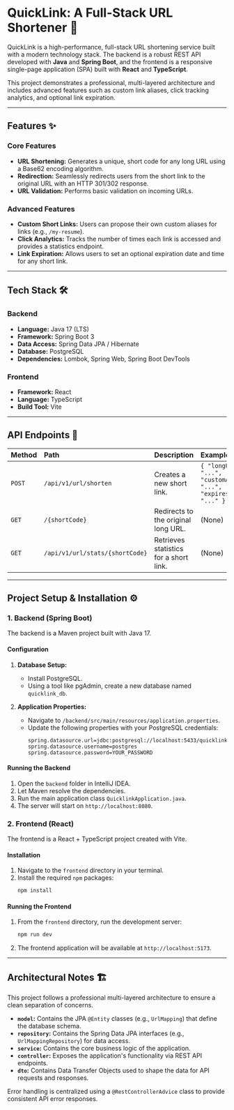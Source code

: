 # QuickLink: A Full-Stack URL Shortener 🔗

QuickLink is a high-performance, full-stack URL shortening service built with a modern technology stack. The backend is a robust REST API developed with **Java** and **Spring Boot**, and the frontend is a responsive single-page application (SPA) built with **React** and **TypeScript**.

This project demonstrates a professional, multi-layered architecture and includes advanced features such as custom link aliases, click tracking analytics, and optional link expiration.

---

## Features ✨

### Core Features
* **URL Shortening:** Generates a unique, short code for any long URL using a Base62 encoding algorithm.
* **Redirection:** Seamlessly redirects users from the short link to the original URL with an HTTP 301/302 response.
* **URL Validation:** Performs basic validation on incoming URLs.

### Advanced Features
* **Custom Short Links:** Users can propose their own custom aliases for links (e.g., `/my-resume`).
* **Click Analytics:** Tracks the number of times each link is accessed and provides a statistics endpoint.
* **Link Expiration:** Allows users to set an optional expiration date and time for any short link.

---

## Tech Stack 🛠️

### Backend
* **Language:** Java 17 (LTS)
* **Framework:** Spring Boot 3
* **Data Access:** Spring Data JPA / Hibernate
* **Database:** PostgreSQL
* **Dependencies:** Lombok, Spring Web, Spring Boot DevTools

### Frontend
* **Framework:** React
* **Language:** TypeScript
* **Build Tool:** Vite

---

## API Endpoints 🚀

| Method | Path                         | Description                                | Example Body                                                                 |
| :----- | :--------------------------- | :----------------------------------------- | :--------------------------------------------------------------------------- |
| `POST` | `/api/v1/url/shorten`        | Creates a new short link.                  | `{ "longUrl": "...", "customAlias": "...", "expiresAt": "..." }` |
| `GET`  | `/{shortCode}`               | Redirects to the original long URL.        | (None)                                                                       |
| `GET`  | `/api/v1/url/stats/{shortCode}` | Retrieves statistics for a short link.     | (None)                                                                       |

---

## Project Setup & Installation ⚙️

### 1. Backend (Spring Boot)

The backend is a Maven project built with Java 17.

#### **Configuration**
1.  **Database Setup:**
    * Install PostgreSQL.
    * Using a tool like pgAdmin, create a new database named `quicklink_db`.

2.  **Application Properties:**
    * Navigate to `/backend/src/main/resources/application.properties`.
    * Update the following properties with your PostgreSQL credentials:
        ```properties
        spring.datasource.url=jdbc:postgresql://localhost:5433/quicklink_db
        spring.datasource.username=postgres
        spring.datasource.password=YOUR_PASSWORD
        ```

#### **Running the Backend**
1.  Open the `backend` folder in IntelliJ IDEA.
2.  Let Maven resolve the dependencies.
3.  Run the main application class `QuicklinkApplication.java`.
4.  The server will start on `http://localhost:8080`.

### 2. Frontend (React)

The frontend is a React + TypeScript project created with Vite.

#### **Installation**
1.  Navigate to the `frontend` directory in your terminal.
2.  Install the required `npm` packages:
    ```bash
    npm install
    ```

#### **Running the Frontend**
1.  From the `frontend` directory, run the development server:
    ```bash
    npm run dev
    ```
2.  The frontend application will be available at `http://localhost:5173`.

---

## Architectural Notes 🏗️

This project follows a professional multi-layered architecture to ensure a clean separation of concerns.

* **`model`:** Contains the JPA `@Entity` classes (e.g., `UrlMapping`) that define the database schema.
* **`repository`:** Contains the Spring Data JPA interfaces (e.g., `UrlMappingRepository`) for data access.
* **`service`:** Contains the core business logic of the application.
* **`controller`:** Exposes the application's functionality via REST API endpoints.
* **`dto`:** Contains Data Transfer Objects used to shape the data for API requests and responses.

Error handling is centralized using a `@RestControllerAdvice` class to provide consistent API error responses.
